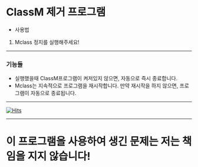 # ClassM 제거 프로그램


* 사용법

1. Mclass 정지를 실행해주세요!


***
### 기능들
* 실행했을때 ClassM프로그램이 켜저있지 않으면, 자동으로 즉시 종료합니다.
* Mclass는 지속적으로 프로그램을 재시작합니다. 만약 재시작을 하지 않으면, 프로그램이 자동으로 종료됩니다.
***
[![Hits](https://hits.seeyoufarm.com/api/count/incr/badge.svg?url=https%3A%2F%2Fgithub.com%2Fliiililiil%2FDEl_ClassM&count_bg=%2379C83D&title_bg=%23555555&icon=qwiklabs.svg&icon_color=%23E7E7E7&title=%EC%A1%B0%ED%9A%8C%EC%88%98&edge_flat=false)](https://hits.seeyoufarm.com)


***
# 이 프로그램을 사용하여 생긴 문제는 저는 책임을 지지 않습니다!
